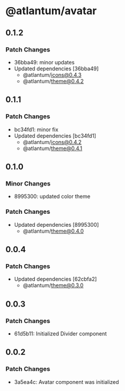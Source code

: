 # @atlantum/avatar

## 0.1.2

### Patch Changes

-   36bba49: minor updates
-   Updated dependencies [36bba49]
    -   @atlantum/icons@0.4.3
    -   @atlantum/theme@0.4.2

## 0.1.1

### Patch Changes

-   bc34fd1: minor fix
-   Updated dependencies [bc34fd1]
    -   @atlantum/icons@0.4.2
    -   @atlantum/theme@0.4.1

## 0.1.0

### Minor Changes

-   8995300: updated color theme

### Patch Changes

-   Updated dependencies [8995300]
    -   @atlantum/theme@0.4.0

## 0.0.4

### Patch Changes

-   Updated dependencies [62cbfa2]
    -   @atlantum/theme@0.3.0

## 0.0.3

### Patch Changes

-   61d5b11: Initialized Divider component

## 0.0.2

### Patch Changes

-   3a5ea4c: Avatar component was initialized
